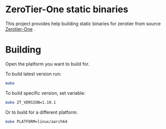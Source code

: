 # ZeroTier-One static binaries
This project provides help building static binaries for zerotier from source [Zerotier-One](https://github.com/zerotier/ZeroTierOne) .

# Building
Open the platform you want to build for.

To build latest version run:
```sh
make
```
To build specific version, set variable:
```sh
make ZT_VERSION=1.10.1
```
Or to build for a different platform:
```sh
make PLATFORM=linux/aarch64
```
